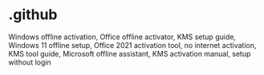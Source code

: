 # .github
Windows offline activation, Office offline activator, KMS setup guide, Windows 11 offline setup, Office 2021 activation tool, no internet activation, KMS tool guide, Microsoft offline assistant, KMS activation manual, setup without login
